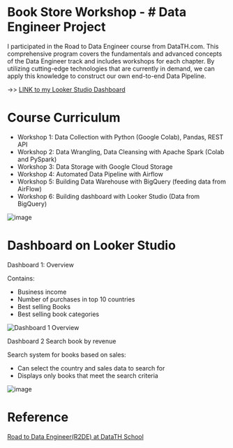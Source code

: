 # Book Store Workshop - # Data Engineer Project


I participated in the Road to Data Engineer course from DataTH.com. This comprehensive program covers the fundamentals and advanced concepts of the Data Engineer track and includes workshops for each chapter. By utilizing cutting-edge technologies that are currently in demand, we can apply this knowledge to construct our own end-to-end Data Pipeline.

->> [LINK to my Looker Studio Dashboard](https://lnkd.in/e38KVeep)


# Course Curriculum

* Workshop 1: Data Collection with Python (Google Colab), Pandas, REST API
* Workshop 2: Data Wrangling, Data Cleansing with Apache Spark (Colab and PySpark)
* Workshop 3: Data Storage with Google Cloud Storage
* Workshop 4: Automated Data Pipeline with Airflow
* Workshop 5: Building Data Warehouse with BigQuery (feeding data from AirFlow)
* Workshop 6: Building dashboard with Looker Studio (Data from BigQuery)

![image](https://user-images.githubusercontent.com/122316012/235368416-a1d3c965-b7cf-4a17-9278-88f348863676.png)


# Dashboard on Looker Studio

Dashboard 1: Overview 

Contains:
- Business income
- Number of purchases in top 10 countries
- Best selling Books
- Best selling book categories

![Dashboard 1 Overview](https://user-images.githubusercontent.com/122316012/235368347-ebe0c6bf-b9cc-4815-a058-a026cc7e40a6.png)


Dashboard 2 Search book by revenue 

Search system for books based on sales:
- Can select the country and sales data to search for
- Displays only books that meet the search criteria

![image](https://user-images.githubusercontent.com/122316012/235368787-e389fe73-1daf-4c00-8fcb-65040692b020.png)

# Reference

[Road to Data Engineer(R2DE) at DataTH School](https://school.datath.com/courses/road-to-data-engineer-2)
